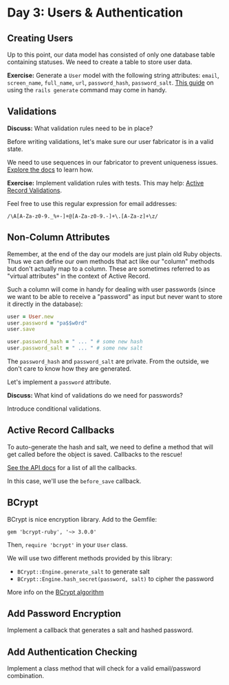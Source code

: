 # Day 3: Users & Authentication

## Creating Users

Up to this point, our data model has consisted of only one database table containing statuses. We need to create a table to store user data.

**Exercise:** Generate a `User` model with the following string attributes: `email`, `screen_name`, `full_name`, `url`, `password_hash`, `password_salt`. [This guide](http://guides.rubyonrails.org/command_line.html#rails-generate) on using the `rails generate` command may come in handy.

## Validations

**Discuss:** What validation rules need to be in place?

Before writing validations, let's make sure our user fabricator is in a valid state.

We need to use sequences in our fabricator to prevent uniqueness issues. [Explore the docs](http://www.fabricationgem.org/#!sequences) to learn how.

**Exercise:** Implement validation rules with tests. This may help: [Active Record Validations](http://guides.rubyonrails.org/active_record_validations.html).

Feel free to use this regular expression for email addresses:

    /\A[A-Za-z0-9._%+-]+@[A-Za-z0-9.-]+\.[A-Za-z]+\z/

## Non-Column Attributes

Remember, at the end of the day our models are just plain old Ruby objects. Thus we can define our own methods that act like our "column" methods but don't actually map to a column. These are sometimes referred to as "virtual attributes" in the context of Active Record.

Such a column will come in handy for dealing with user passwords (since we want to be able to receive a "password" as input but never want to store it directly in the database):

```ruby
user = User.new
user.password = "pa$$w0rd"
user.save

user.password_hash = " ... " # some new hash
user.password_salt = " ... " # some new salt
```

The `password_hash` and `password_salt` are private. From the outside, we don't care to know how they are generated.

Let's implement a `password` attribute.

**Discuss:** What kind of validations do we need for passwords?

Introduce conditional validations.

## Active Record Callbacks

To auto-generate the hash and salt, we need to define a method that will get called before the object is saved.
Callbacks to the rescue!

[See the API docs](http://api.rubyonrails.org/classes/ActiveRecord/Callbacks.html) for a list of all the callbacks.

In this case, we'll use the `before_save` callback.

## BCrypt

BCrypt is nice encryption library. Add to the Gemfile:

    gem 'bcrypt-ruby', '~> 3.0.0'

Then, `require 'bcrypt'` in your `User` class.

We will use two different methods provided by this library:

- `BCrypt::Engine.generate_salt` to generate salt
- `BCrypt::Engine.hash_secret(password, salt)` to cipher the password

More info on the [BCrypt algorithm](http://en.wikipedia.org/wiki/Bcrypt)

## Add Password Encryption

Implement a callback that generates a salt and hashed password.

## Add Authentication Checking

Implement a class method that will check for a valid email/password combination.